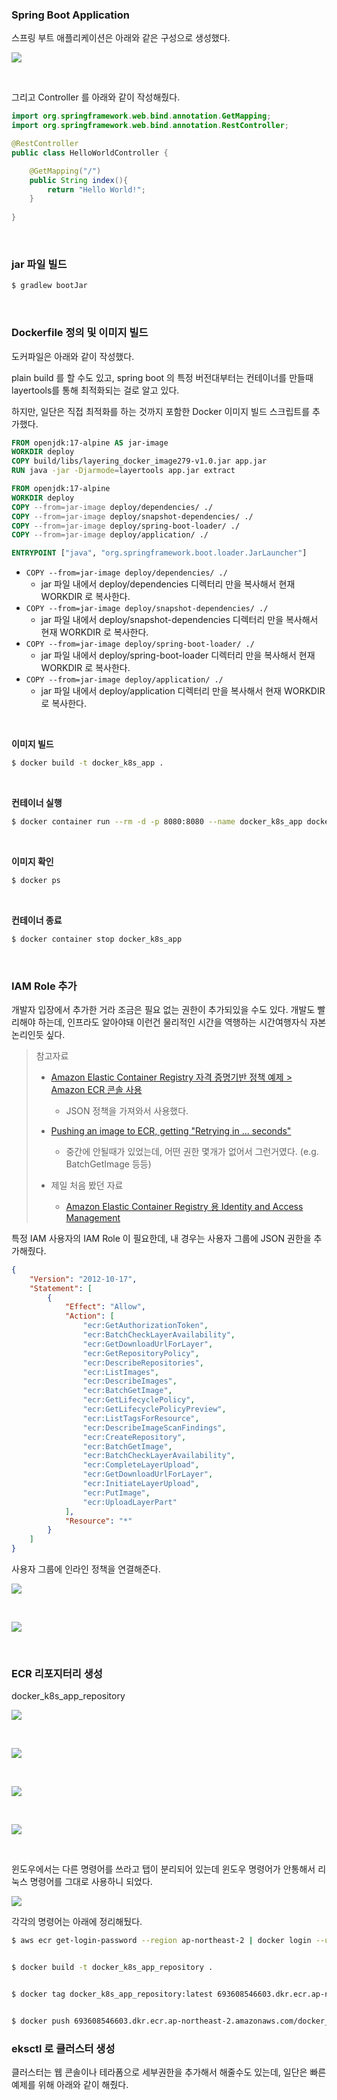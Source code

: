 





### Spring Boot Application

스프링 부트 애플리케이션은 아래와 같은 구성으로 생성했다.

![](./img/STEP1-EKS-HELLO-WORLD/1.png)

<br>



그리고 Controller 를 아래와 같이 작성해줬다.

```java
import org.springframework.web.bind.annotation.GetMapping;
import org.springframework.web.bind.annotation.RestController;

@RestController
public class HelloWorldController {

    @GetMapping("/")
    public String index(){
        return "Hello World!";
    }
    
}
```

<br>



### jar 파일 빌드

```bash
$ gradlew bootJar
```

<br>



### Dockerfile 정의 및 이미지 빌드

도커파일은 아래와 같이 작성했다.

plain build 를 할 수도 있고, spring boot 의 특정 버전대부터는 컨테이너를 만들때 layertools를 통해 최적화되는 걸로 알고 있다.

하지만, 일단은 직접 최적화를 하는 것까지 포함한 Docker 이미지 빌드 스크립트를 추가했다.

```dockerfile
FROM openjdk:17-alpine AS jar-image
WORKDIR deploy
COPY build/libs/layering_docker_image279-v1.0.jar app.jar
RUN java -jar -Djarmode=layertools app.jar extract

FROM openjdk:17-alpine
WORKDIR deploy
COPY --from=jar-image deploy/dependencies/ ./
COPY --from=jar-image deploy/snapshot-dependencies/ ./
COPY --from=jar-image deploy/spring-boot-loader/ ./
COPY --from=jar-image deploy/application/ ./

ENTRYPOINT ["java", "org.springframework.boot.loader.JarLauncher"]
```

- `COPY --from=jar-image deploy/dependencies/ ./`
  - jar 파일 내에서 deploy/dependencies 디렉터리 만을 복사해서 현재 WORKDIR 로 복사한다.
- `COPY --from=jar-image deploy/snapshot-dependencies/ ./`
  - jar 파일 내에서 deploy/snapshot-dependencies 디렉터리 만을 복사해서 현재 WORKDIR 로 복사한다.
- `COPY --from=jar-image deploy/spring-boot-loader/ ./`
  - jar 파일 내에서 deploy/spring-boot-loader 디렉터리 만을 복사해서 현재 WORKDIR 로 복사한다.
- `COPY --from=jar-image deploy/application/ ./` 
  - jar 파일 내에서 deploy/application 디렉터리 만을 복사해서 현재 WORKDIR 로 복사한다.

<br>



**이미지 빌드**<br>

```bash
$ docker build -t docker_k8s_app .
```

<br>



**컨테이너 실행**<br>

```bash
$ docker container run --rm -d -p 8080:8080 --name docker_k8s_app docker_k8s_app
```

<br>



**이미지 확인**<br>

```bash
$ docker ps
```

<br>



**컨테이너 종료**

```bash
$ docker container stop docker_k8s_app
```

<br>



### IAM Role 추가

개발자 입장에서 추가한 거라 조금은 필요 없는 권한이 추가되있을 수도 있다. 개발도 빨리해야 하는데, 인프라도 알아야돼 이런건 물리적인 시간을 역행하는 시간여행자식 자본논리인듯 싶다.



> 참고자료 
>
> - [Amazon Elastic Container Registry 자격 증명기반 정책 예제 > Amazon ECR 콘솔 사용](https://docs.aws.amazon.com/ko_kr/AmazonECR/latest/userguide/security_iam_id-based-policy-examples.html)
>   - JSON 정책을 가져와서 사용했다.
>
> - [Pushing an image to ECR, getting "Retrying in ... seconds"](https://stackoverflow.com/questions/70828205/pushing-an-image-to-ecr-getting-retrying-in-seconds)
>   - 중간에 안될때가 있었는데, 어떤 권한 몇개가 없어서 그런거였다. (e.g. BatchGetImage 등등)
> - 제일 처음 봤던 자료
>   - [Amazon Elastic Container Registry 용 Identity and Access Management](https://docs.aws.amazon.com/ko_kr/AmazonECR/latest/userguide/security-iam.html)

특정 IAM 사용자의 IAM Role 이 필요한데, 내 경우는 사용자 그룹에 JSON 권한을 추가해줬다.

```json
{
    "Version": "2012-10-17",
    "Statement": [
        {
            "Effect": "Allow",
            "Action": [
                "ecr:GetAuthorizationToken",
                "ecr:BatchCheckLayerAvailability",
                "ecr:GetDownloadUrlForLayer",
                "ecr:GetRepositoryPolicy",
                "ecr:DescribeRepositories",
                "ecr:ListImages",
                "ecr:DescribeImages",
                "ecr:BatchGetImage",
                "ecr:GetLifecyclePolicy",
                "ecr:GetLifecyclePolicyPreview",
                "ecr:ListTagsForResource",
                "ecr:DescribeImageScanFindings",
                "ecr:CreateRepository",
                "ecr:BatchGetImage",
                "ecr:BatchCheckLayerAvailability",
                "ecr:CompleteLayerUpload",
                "ecr:GetDownloadUrlForLayer",
                "ecr:InitiateLayerUpload",
                "ecr:PutImage",
                "ecr:UploadLayerPart"
            ],
            "Resource": "*"
        }
    ]
}
```



사용자 그룹에 인라인 정책을 연결해준다.

![](./img/STEP1-EKS-HELLO-WORLD/7.png)

<br>

![](./img/STEP1-EKS-HELLO-WORLD/8.png)

<br>



### ECR 리포지터리 생성

docker_k8s_app_repository

![](./img/STEP1-EKS-HELLO-WORLD/2.png)

<br>



![](./img/STEP1-EKS-HELLO-WORLD/3.png)

<br>



![](./img/STEP1-EKS-HELLO-WORLD/4.png)

<br>



![](./img/STEP1-EKS-HELLO-WORLD/5.png)

<br>



윈도우에서는 다른 명령어를 쓰라고 탭이 분리되어 있는데 윈도우 명령어가 안통해서 리눅스 명령어를 그대로 사용하니 되었다.

![](./img/STEP1-EKS-HELLO-WORLD/6.png)



각각의 명령어는 아래에 정리해뒀다.

```bash
$ aws ecr get-login-password --region ap-northeast-2 | docker login --username AWS --password-stdin 693608546603.dkr.ecr.ap-northeast-2.amazonaws.com


$ docker build -t docker_k8s_app_repository .


$ docker tag docker_k8s_app_repository:latest 693608546603.dkr.ecr.ap-northeast-2.amazonaws.com/docker_k8s_app_repository:latest


$ docker push 693608546603.dkr.ecr.ap-northeast-2.amazonaws.com/docker_k8s_app_repository:latest
```



### eksctl 로 클러스터 생성

클러스터는 웹 콘솔이나 테라폼으로 세부권한을 추가해서 해줄수도 있는데, 일단은 빠른 예제를 위해 아래와 같이 해줬다.







